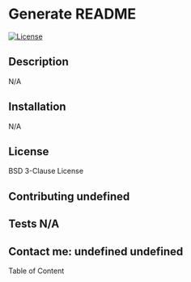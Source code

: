 # Generate README
  [![License](https://img.shields.io/badge/License-BSD_3--Clause-blue.svg)](https://opensource.org/licenses/BSD-3-Clause)
  
  ## Description 
  N/A

  ## Installation 
  N/A

  ## License 
  BSD 3-Clause License

  ## Contributing undefined
  ## Tests N/A
  ## Contact me: undefined undefined

Table of Content



